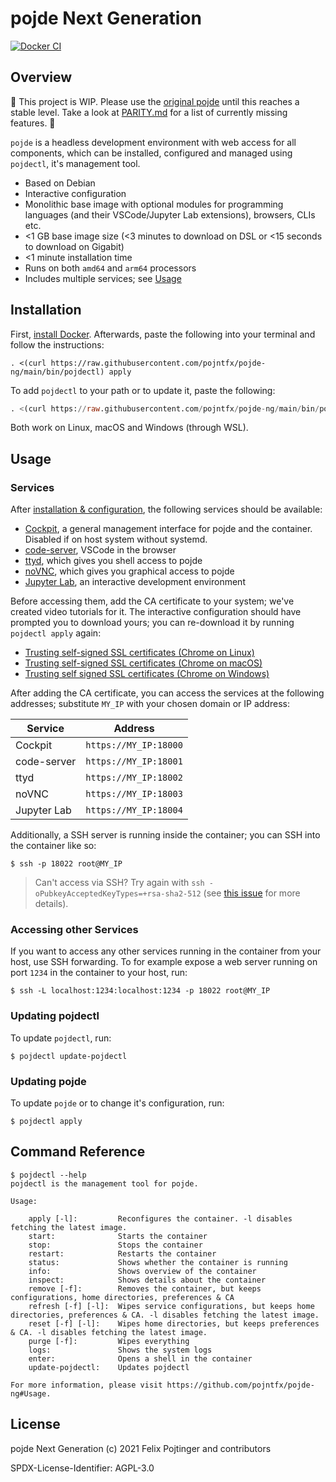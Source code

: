 # pojde Next Generation

[![Docker CI](https://github.com/pojntfx/pojde-ng/actions/workflows/docker.yaml/badge.svg)](https://github.com/pojntfx/pojde-ng/actions/workflows/docker.yaml)

## Overview

🚧 This project is WIP. Please use the [original pojde](https://github.com/pojntfx/pojde) until this reaches a stable level. Take a look at [PARITY.md](./PARITY.md) for a list of currently missing features. 🚧

`pojde` is a headless development environment with web access for all components, which can be installed, configured and managed using `pojdectl`, it's management tool.

- Based on Debian
- Interactive configuration
- Monolithic base image with optional modules for programming languages (and their VSCode/Jupyter Lab extensions), browsers, CLIs etc.
- <1 GB base image size (<3 minutes to download on DSL or <15 seconds to download on Gigabit)
- <1 minute installation time
- Runs on both `amd64` and `arm64` processors
- Includes multiple services; see [Usage](#usage)

## Installation

First, [install Docker](https://docs.docker.com/get-docker/). Afterwards, paste the following into your terminal and follow the instructions:

```shell
. <(curl https://raw.githubusercontent.com/pojntfx/pojde-ng/main/bin/pojdectl) apply
```

To add `pojdectl` to your path or to update it, paste the following:

```sql
. <(curl https://raw.githubusercontent.com/pojntfx/pojde-ng/main/bin/pojdectl) update-pojdectl
```

Both work on Linux, macOS and Windows (through WSL).

## Usage

### Services

After [installation & configuration](#Installation), the following services should be available:

- [Cockpit](https://cockpit-project.org/), a general management interface for pojde and the container. Disabled if on host system without systemd.
- [code-server](https://github.com/cdr/code-server), VSCode in the browser
- [ttyd](https://tsl0922.github.io/ttyd/), which gives you shell access to pojde
- [noVNC](https://novnc.com/info.html), which gives you graphical access to pojde
- [Jupyter Lab](http://jupyterlab.io/), an interactive development environment

Before accessing them, add the CA certificate to your system; we've created video tutorials for it. The interactive configuration should have prompted you to download yours; you can re-download it by running `pojdectl apply` again:

- [Trusting self-signed SSL certificates (Chrome on Linux)](https://www.youtube.com/watch?v=byFN8vH2SaM)
- [Trusting self-signed SSL certificates (Chrome on macOS)](https://www.youtube.com/watch?v=_PJc7RcMnw8)
- [Trusting self signed SSL certificates (Chrome on Windows)](https://www.youtube.com/watch?v=gyQ9IIxE3vc)

After adding the CA certificate, you can access the services at the following addresses; substitute `MY_IP` with your chosen domain or IP address:

| Service     | Address               |
| ----------- | --------------------- |
| Cockpit     | `https://MY_IP:18000` |
| code-server | `https://MY_IP:18001` |
| ttyd        | `https://MY_IP:18002` |
| noVNC       | `https://MY_IP:18003` |
| Jupyter Lab | `https://MY_IP:18004` |

Additionally, a SSH server is running inside the container; you can SSH into the container like so:

```shell
$ ssh -p 18022 root@MY_IP
```

> Can't access via SSH? Try again with `ssh -oPubkeyAcceptedKeyTypes=+rsa-sha2-512` (see [this issue](https://bugzilla.redhat.com/show_bug.cgi?id=1881301) for more details).

### Accessing other Services

If you want to access any other services running in the container from your host, use SSH forwarding. To for example expose a web server running on port `1234` in the container to your host, run:

```shell
$ ssh -L localhost:1234:localhost:1234 -p 18022 root@MY_IP
```

### Updating pojdectl

To update `pojdectl`, run:

```shell
$ pojdectl update-pojdectl
```

### Updating pojde

To update `pojde` or to change it's configuration, run:

```shell
$ pojdectl apply
```

## Command Reference

```shell
$ pojdectl --help
pojdectl is the management tool for pojde.

Usage:

    apply [-l]:         Reconfigures the container. -l disables fetching the latest image.
    start:              Starts the container
    stop:               Stops the container
    restart:            Restarts the container
    status:             Shows whether the container is running
    info:               Shows overview of the container
    inspect:            Shows details about the container
    remove [-f]:        Removes the container, but keeps configurations, home directories, preferences & CA
    refresh [-f] [-l]:  Wipes service configurations, but keeps home directories, preferences & CA. -l disables fetching the latest image.
    reset [-f] [-l]:    Wipes home directories, but keeps preferences & CA. -l disables fetching the latest image.
    purge [-f]:         Wipes everything
    logs:               Shows the system logs
    enter:              Opens a shell in the container
    update-pojdectl:    Updates pojdectl

For more information, please visit https://github.com/pojntfx/pojde-ng#Usage.
```

## License

pojde Next Generation (c) 2021 Felix Pojtinger and contributors

SPDX-License-Identifier: AGPL-3.0
